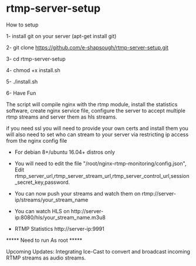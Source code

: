 # rtmp-server-setup
How to setup

1- install git on your server (apt-get install git)

2- git clone https://github.com/e-shapsough/rtmp-server-setup.git

3- cd rtmp-server-setup

4- chmod +x install.sh

5- ./install.sh

6- Have Fun



The script will compile nginx with the rtmp module, install the statistics software, create nginx service file, configure the server to accept multiple rtmp streams and server them as hls streams.



if you need ssl you will need to provide your own certs and install them
you will also need to set who can stream to your server via restricting ip access from the nginx config file



* For debian 8+/ubuntu 16.04+ distros only

* You will need to edit the file "/root/nginx-rtmp-monitoring/config.json", Edit rtmp_server_url,rtmp_server_stream_url,rtmp_server_control_url,session_secret_key,password.

* You can now push your streams and watch them on rtmp://server-ip/streams/your_stream_name

* You can watch HLS on http://server-ip:8080/hls/your_stream_name.m3u8

* RTMP Statistics http://server-ip:9991


***** Need to run As root *****




Upcoming Updates:
Integrating Ice-Cast to convert and broadcast incoming RTMP streams as audio streams.
